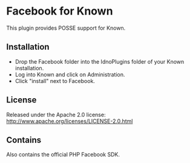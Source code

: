 Facebook for Known
==================

This plugin provides POSSE support for Known.

Installation
------------

* Drop the Facebook folder into the IdnoPlugins folder of your Known installation.
* Log into Known and click on Administration.
* Click "install" next to Facebook.

License
-------

Released under the Apache 2.0 license: http://www.apache.org/licenses/LICENSE-2.0.html

Contains
--------

Also contains the official PHP Facebook SDK.
